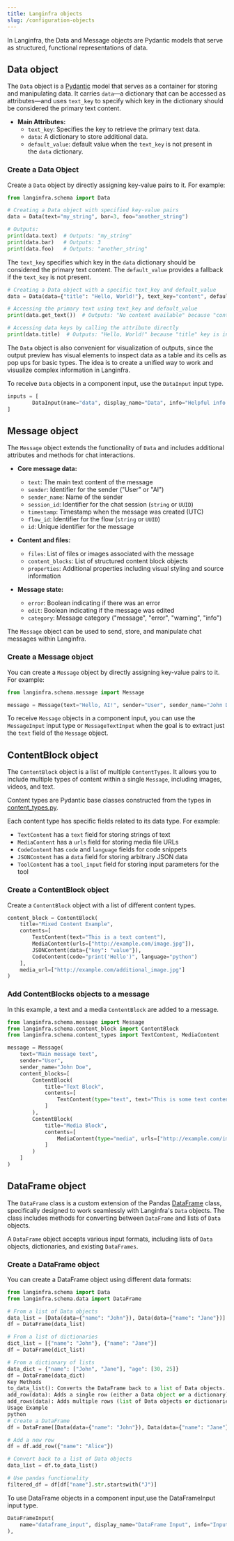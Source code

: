 ```yaml
---
title: Langinfra objects
slug: /configuration-objects
---
```


In Langinfra, the Data and Message objects are Pydantic models that serve as structured, functional representations of data.

## Data object

The `Data` object is a [Pydantic](https://docs.pydantic.dev/latest/api/base_model/) model that serves as a container for storing and manipulating data. It carries `data`—a dictionary that can be accessed as attributes—and uses `text_key` to specify which key in the dictionary should be considered the primary text content.

- **Main Attributes:**
  - `text_key`: Specifies the key to retrieve the primary text data.
  - `data`: A dictionary to store additional data.
  - `default_value`: default value when the `text_key` is not present in the `data` dictionary.

### Create a Data Object

Create a `Data` object by directly assigning key-value pairs to it. For example:

```python
from langinfra.schema import Data

# Creating a Data object with specified key-value pairs
data = Data(text="my_string", bar=3, foo="another_string")

# Outputs:
print(data.text)  # Outputs: "my_string"
print(data.bar)   # Outputs: 3
print(data.foo)   # Outputs: "another_string"
```

The `text_key` specifies which key in the `data` dictionary should be considered the primary text content. The `default_value` provides a fallback if the `text_key` is not present.

```python
# Creating a Data object with a specific text_key and default_value
data = Data(data={"title": "Hello, World!"}, text_key="content", default_value="No content available")

# Accessing the primary text using text_key and default_value
print(data.get_text())  # Outputs: "No content available" because "content" key is not in the data dictionary

# Accessing data keys by calling the attribute directly
print(data.title)  # Outputs: "Hello, World!" because "title" key is in the data dictionary
```

The `Data` object is also convenient for visualization of outputs, since the output preview has visual elements to inspect data as a table and its cells as pop ups for basic types. The idea is to create a unified way to work and visualize complex information in Langinfra.

To receive `Data` objects in a component input, use the `DataInput` input type.

```python
inputs = [
        DataInput(name="data", display_name="Data", info="Helpful info about the incoming data object.", is_list=True),
]
```

## Message object

The `Message` object extends the functionality of `Data` and includes additional attributes and methods for chat interactions.

- **Core message data:**

  - `text`: The main text content of the message
  - `sender`: Identifier for the sender ("User" or "AI")
  - `sender_name`: Name of the sender
  - `session_id`: Identifier for the chat session (`string` or `UUID`)
  - `timestamp`: Timestamp when the message was created (UTC)
  - `flow_id`: Identifier for the flow (`string` or `UUID`)
  - `id`: Unique identifier for the message

- **Content and files:**

  - `files`: List of files or images associated with the message
  - `content_blocks`: List of structured content block objects
  - `properties`: Additional properties including visual styling and source information

- **Message state:**
  - `error`: Boolean indicating if there was an error
  - `edit`: Boolean indicating if the message was edited
  - `category`: Message category ("message", "error", "warning", "info")

The `Message` object can be used to send, store, and manipulate chat messages within Langinfra.

### Create a Message object

You can create a `Message` object by directly assigning key-value pairs to it. For example:

```python
from langinfra.schema.message import Message

message = Message(text="Hello, AI!", sender="User", sender_name="John Doe")
```

To receive `Message` objects in a component input, you can use the `MessageInput` input type or `MessageTextInput` when the goal is to extract just the `text` field of the `Message` object.

## ContentBlock object

The `ContentBlock` object is a list of multiple `ContentTypes`. It allows you to include multiple types of content within a single `Message`, including images, videos, and text.

Content types are Pydantic base classes constructed from the types in [content_types.py](https://github.com/khulnasoft/langinfra/blob/main/src/backend/base/langinfra/schema/content_types.py).

Each content type has specific fields related to its data type. For example:

* `TextContent` has a `text` field for storing strings of text
* `MediaContent` has a `urls` field for storing media file URLs
* `CodeContent` has `code` and `language` fields for code snippets
* `JSONContent` has a `data` field for storing arbitrary JSON data
* `ToolContent` has a `tool_input` field for storing input parameters for the tool

### Create a ContentBlock object

Create a `ContentBlock` object with a list of different content types.

```python
content_block = ContentBlock(
    title="Mixed Content Example",
    contents=[
        TextContent(text="This is a text content"),
        MediaContent(urls=["http://example.com/image.jpg"]),
        JSONContent(data={"key": "value"}),
        CodeContent(code="print('Hello')", language="python")
    ],
    media_url=["http://example.com/additional_image.jpg"]
)
```

### Add ContentBlocks objects to a message

In this example, a text and a media `ContentBlock` are added to a message.

```python
from langinfra.schema.message import Message
from langinfra.schema.content_block import ContentBlock
from langinfra.schema.content_types import TextContent, MediaContent

message = Message(
    text="Main message text",
    sender="User",
    sender_name="John Doe",
    content_blocks=[
        ContentBlock(
            title="Text Block",
            contents=[
                TextContent(type="text", text="This is some text content")
            ]
        ),
        ContentBlock(
            title="Media Block",
            contents=[
                MediaContent(type="media", urls=["http://example.com/image.jpg"])
            ]
        )
    ]
)
```

## DataFrame object

The `DataFrame` class is a custom extension of the Pandas [DataFrame](https://pandas.pydata.org/docs/reference/api/pandas.DataFrame.html) class, specifically designed to work seamlessly with Langinfra's `Data` objects. The class includes methods for converting between `DataFrame` and lists of `Data` objects.

A `DataFrame` object accepts various input formats, including lists of `Data` objects, dictionaries, and existing `DataFrames`.

### Create a DataFrame object

You can create a DataFrame object using different data formats:

```python
from langinfra.schema import Data
from langinfra.schema.data import DataFrame

# From a list of Data objects
data_list = [Data(data={"name": "John"}), Data(data={"name": "Jane"})]
df = DataFrame(data_list)

# From a list of dictionaries
dict_list = [{"name": "John"}, {"name": "Jane"}]
df = DataFrame(dict_list)

# From a dictionary of lists
data_dict = {"name": ["John", "Jane"], "age": [30, 25]}
df = DataFrame(data_dict)
Key Methods
to_data_list(): Converts the DataFrame back to a list of Data objects.
add_row(data): Adds a single row (either a Data object or a dictionary) to the DataFrame.
add_rows(data): Adds multiple rows (list of Data objects or dictionaries) to the DataFrame.
Usage Example
python
# Create a DataFrame
df = DataFrame([Data(data={"name": "John"}), Data(data={"name": "Jane"})])

# Add a new row
df = df.add_row({"name": "Alice"})

# Convert back to a list of Data objects
data_list = df.to_data_list()

# Use pandas functionality
filtered_df = df[df["name"].str.startswith("J")]
```

To use DataFrame objects in a component input,use the DataFrameInput input type.

```python
DataFrameInput(
    name="dataframe_input", display_name="DataFrame Input", info="Input for DataFrame objects.", tool_mode=True
),
```
